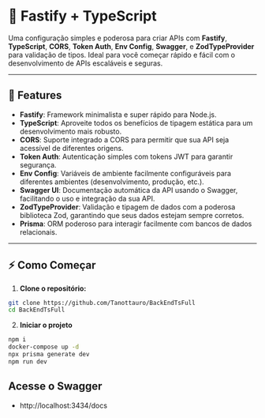 # 🚀 **Fastify + TypeScript**

Uma configuração simples e poderosa para criar APIs com **Fastify**, **TypeScript**, **CORS**, **Token Auth**, **Env Config**, **Swagger**, e **ZodTypeProvider** para validação de tipos. Ideal para você começar rápido e fácil com o desenvolvimento de APIs escaláveis e seguras.

---

## 🌟 **Features**

- **Fastify**: Framework minimalista e super rápido para Node.js.
- **TypeScript**: Aproveite todos os benefícios de tipagem estática para um desenvolvimento mais robusto.
- **CORS**: Suporte integrado a CORS para permitir que sua API seja acessível de diferentes origens.
- **Token Auth**: Autenticação simples com tokens JWT para garantir segurança.
- **Env Config**: Variáveis de ambiente facilmente configuráveis para diferentes ambientes (desenvolvimento, produção, etc.).
- **Swagger UI**: Documentação automática da API usando o Swagger, facilitando o uso e integração da sua API.
- **ZodTypeProvider**: Validação e tipagem de dados com a poderosa biblioteca Zod, garantindo que seus dados estejam sempre corretos.
- **Prisma**: ORM poderoso para interagir facilmente com bancos de dados relacionais.

---

## ⚡ **Como Começar**

1. **Clone o repositório:**

```bash
git clone https://github.com/Tanottauro/BackEndTsFull
cd BackEndTsFull
```

2. **Iniciar o projeto**

```bash
npm i
docker-compose up -d
npx prisma generate dev
npm run dev
```

## Acesse o Swagger
- http://localhost:3434/docs


